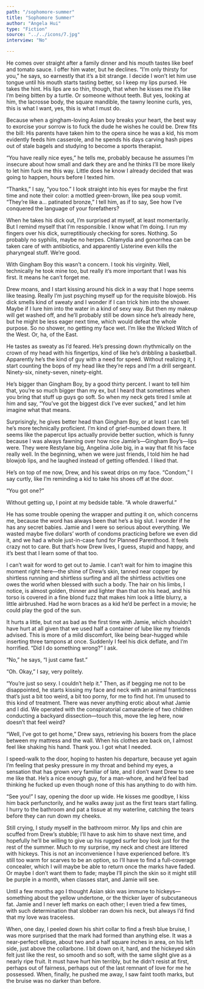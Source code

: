```yaml
---
path: "/sophomore-summer"
title: "Sophomore Summer"
author: "Angela Hui"
type: "Fiction"
source: "../../icons/7.jpg"
interview: "No"

---
```


He comes over straight after a family dinner and his mouth tastes like beef and tomato sauce. I offer him water, but he declines. “I’m only thirsty for you,” he says, so earnestly that it’s a bit strange. I decide I won’t let him use tongue until his mouth starts tasting better, so I keep my lips pursed. He takes the hint. His lips are so thin, though, that when he kisses me it’s like I’m being bitten by a turtle. Or someone without teeth. But yes, looking at him, the lacrosse body, the square mandible, the tawny leonine curls, yes, this is what I want, yes, this is what I must do.

Because when a gingham-loving Asian boy breaks your heart, the best way to exorcise your sorrow is to fuck the dude he wishes he could be. Drew fits the bill: His parents have taken him to the opera since he was a kid, his mom evidently feeds him casserole, and he spends his days carving hash pipes out of stale bagels and studying to become a sports therapist.

“You have really nice eyes,” he tells me, probably because he assumes I’m insecure about how small and dark they are and he thinks I’ll be more likely to let him fuck me this way. Little does he know I already decided that was going to happen, hours before I texted him.

“Thanks,” I say, “you too.” I look straight into his eyes for maybe the first time and note their color: a mottled green-brown, like pea soup vomit. “They’re like a… patinated bronze,” I tell him, as if to say, See how I’ve conquered the language of your forefathers?

When he takes his dick out, I’m surprised at myself, at least momentarily. But I remind myself that I’m responsible. I know what I’m doing. I run my fingers over his dick, surreptitiously checking for sores. Nothing. So probably no syphilis, maybe no herpes. Chlamydia and gonorrhea can be taken care of with antibiotics, and apparently Listerine even kills the pharyngeal stuff. We’re good.

With Gingham Boy this wasn’t a concern. I took his virginity. Well, technically he took mine too, but really it’s more important that I was his first. It means he can’t forget me.

Drew moans, and I start kissing around his dick in a way that I hope seems like teasing. Really I’m just psyching myself up for the requisite blowjob. His dick smells kind of sweaty and I wonder if I can trick him into the shower. Maybe if I lure him into the water in a kind of sexy way. But then my makeup will get washed off, and he’ll probably still be down since he’s already here, but he might be less eager next time, which would defeat the whole purpose. So no shower, no getting my face wet. I’m like the Wicked Witch of the West. Or, ha, of the East.

He tastes as sweaty as I’d feared. He’s pressing down rhythmically on the crown of my head with his fingertips, kind of like he’s dribbling a basketball. Apparently he’s the kind of guy with a need for speed. Without realizing it, I start counting the bops of my head like they’re reps and I’m a drill sergeant. Ninety-six, ninety-seven, ninety-eight.

He’s bigger than Gingham Boy, by a good thirty percent. I want to tell him that, you’re so much bigger than my ex, but I heard that sometimes when you bring that stuff up guys go soft. So when my neck gets tired I smile at him and say, “You’ve got the biggest dick I’ve ever sucked,” and let him imagine what that means.

Surprisingly, he gives better head than Gingham Boy, or at least I can tell he’s more technically proficient. I’m kind of grief-numbed down there. It seems like the papercut lips actually provide better suction, which is funny because I was always fawning over how nice Jamie’s—Gingham Boy’s—lips were. They were Restylane big, Angelina Jolie big, in a way that fit his face really well. In the beginning, when we were just friends, I told him he had blowjob lips, and he laughed instead of getting offended. I liked that.

He’s on top of me now, Drew, and his sweat drips on my face. “Condom,” I say curtly, like I’m reminding a kid to take his shoes off at the door.

“You got one?”

Without getting up, I point at my bedside table. “A whole drawerful.”

He has some trouble opening the wrapper and putting it on, which concerns me, because the word has always been that he’s a big slut. I wonder if he has any secret babies. Jamie and I were so serious about everything. We wasted maybe five dollars’ worth of condoms practicing before we even did it, and we had a whole just-in-case fund for Planned Parenthood. It feels crazy not to care. But that’s how Drew lives, I guess, stupid and happy, and it’s best that I learn some of that too.

I can’t wait for word to get out to Jamie. I can’t wait for him to imagine this moment right here—the shine of Drew’s skin, tanned near copper by shirtless running and shirtless surfing and all the shirtless activities one owes the world when blessed with such a body. The hair on his limbs, I notice, is almost golden, thinner and lighter than that on his head, and his torso is covered in a fine blond fuzz that makes him look a little blurry, a little airbrushed. Had he worn braces as a kid he’d be perfect in a movie; he could play the god of the sun.

It hurts a little, but not as bad as the first time with Jamie, which shouldn’t have hurt at all given that we used half a container of lube like my friends advised. This is more of a mild discomfort, like being bear-hugged while inserting three tampons at once. Suddenly I feel his dick deflate, and I’m horrified. “Did I do something wrong?” I ask.

“No,” he says, “I just came fast.”

“Oh. Okay,” I say, very politely.

“You’re just so sexy. I couldn’t help it.” Then, as if begging me not to be disappointed, he starts kissing my face and neck with an animal franticness that’s just a bit too weird, a bit too porny, for me to find hot. I’m unused to this kind of treatment. There was never anything erotic about what Jamie and I did. We operated with the conspiratorial camaraderie of two children conducting a backyard dissection—touch this, move the leg here, now doesn’t that feel weird?

“Well, I’ve got to get home,” Drew says, retrieving his boxers from the place between my mattress and the wall. When his clothes are back on, I almost feel like shaking his hand. Thank you. I got what I needed.

I speed-walk to the door, hoping to hasten his departure, because yet again I’m feeling that pesky pressure in my throat and behind my eyes, a sensation that has grown very familiar of late, and I don’t want Drew to see me like that. He’s a nice enough guy, for a man-whore, and he’d feel bad thinking he fucked up even though none of this has anything to do with him.

“See you!” I say, opening the door up wide. He kisses me goodbye, I kiss him back perfunctorily, and he walks away just as the first tears start falling. I hurry to the bathroom and pat a tissue at my waterline, catching the tears before they can run down my cheeks.

Still crying, I study myself in the bathroom mirror. My lips and chin are scuffed from Drew’s stubble; I’ll have to ask him to shave next time, and hopefully he’ll be willing to give up his rugged surfer boy look just for the rest of the summer. Much to my surprise, my neck and chest are littered with hickeys. This is not an inconvenience I have experienced before. It’s still too warm for scarves to be an option, so I’ll have to find a full-coverage concealer, which I will maybe be able to return once the marks have faded. Or maybe I don’t want them to fade; maybe I’ll pinch the skin so it might still be purple in a month, when classes start, and Jamie will see.

Until a few months ago I thought Asian skin was immune to hickeys—something about the yellow undertone, or the thicker layer of subcutaneous fat. Jamie and I never left marks on each other; I even tried a few times, with such determination that slobber ran down his neck, but always I’d find that my love was traceless.

When, one day, I peeled down his shirt collar to find a fresh blue bruise, I was more surprised that the mark had formed than anything else. It was a near-perfect ellipse, about two and a half square inches in area, on his left side, just above the collarbone. I bit down on it, hard, and the hickeyed skin felt just like the rest, so smooth and so soft, with the same slight give as a nearly ripe fruit. It must have hurt him terribly, but he didn’t resist at first, perhaps out of fairness, perhaps out of the last remnant of love for me he possessed. When, finally, he pushed me away, I saw faint tooth marks, but the bruise was no darker than before.
